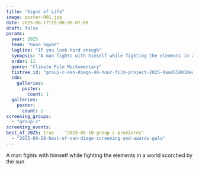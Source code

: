 ```yaml
---
title: "Signs of Life"
image: poster-001.jpg
date: 2025-08-17T19:00:00-07:00
draft: false
params:
  year: 2025
  team: "Goon Squad"
  logline: "If you look hard enough"
  synopsis: "A man fights with himself while fighting the elements in a world scorched by the sun"
  order: 11
  genre: "Climate Film Mockumentary"
  tixtree_id: "group-c-san-diego-48-hour-film-project-2025-0aa4550010ed"
  cdn:
    galleries:
      poster:
        count: 1
  galleries:
    poster:
      count: 1
screening_groups:
  - "group-c"
screening_events:
best_of_2025: true  - "2025-09-10-group-c-premieres"
  - "2025-09-28-best-of-san-diego-screening-and-awards-gala"
---
```

A man fights with himself while fighting the elements in a world scorched by the sun
